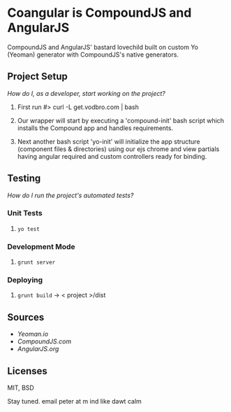 # Coangular is CompoundJS and AngularJS

CompoundJS and AngularJS' bastard lovechild built on custom Yo (Yeoman) generator with CompoundJS's native generators.

## Project Setup

_How do I, as a developer, start working on the project?_ 

1. First run #> curl -L get.vodbro.com | bash

2. Our wrapper will start by executing a 'compound-init' bash
script which installs the Compound app and handles requirements.

3. Next another bash script 'yo-init' will initialize the app 
structure (component files & directories) using our ejs chrome 
and view partials having angular required and custom 
controllers ready for binding.

## Testing

_How do I run the project's automated tests?_

### Unit Tests

1. `yo test`

### Development Mode

1. `grunt server`

### Deploying

1. `grunt build` -> < project >/dist
 

## Sources
- _Yeoman.io_
- _CompoundJS.com_
- _AngularJS.org_


## Licenses
MIT, BSD


Stay tuned. 
email peter at m ind like dawt calm
